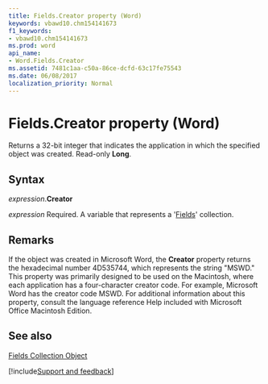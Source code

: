 ```yaml
---
title: Fields.Creator property (Word)
keywords: vbawd10.chm154141673
f1_keywords:
- vbawd10.chm154141673
ms.prod: word
api_name:
- Word.Fields.Creator
ms.assetid: 7481c1aa-c50a-86ce-dcfd-63c17fe75543
ms.date: 06/08/2017
localization_priority: Normal
---
```



# Fields.Creator property (Word)

Returns a 32-bit integer that indicates the application in which the specified object was created. Read-only  **Long**.


## Syntax

_expression_.**Creator**

_expression_ Required. A variable that represents a '[Fields](Word.fields.md)' collection.


## Remarks

If the object was created in Microsoft Word, the  **Creator** property returns the hexadecimal number 4D535744, which represents the string "MSWD." This property was primarily designed to be used on the Macintosh, where each application has a four-character creator code. For example, Microsoft Word has the creator code MSWD. For additional information about this property, consult the language reference Help included with Microsoft Office Macintosh Edition.


## See also


[Fields Collection Object](Word.fields.md)

[!include[Support and feedback](~/includes/feedback-boilerplate.md)]